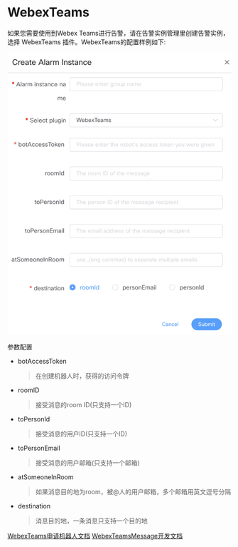 # WebexTeams

如果您需要使用到Webex Teams进行告警，请在告警实例管理里创建告警实例，选择 WebexTeams 插件。WebexTeams的配置样例如下:

![enterprise-webexteams-plugin](/img/alert/enterprise-webexteams-plugin.png)

参数配置

* botAccessToken
  > 在创建机器人时，获得的访问令牌
* roomID
  > 接受消息的room ID(只支持一个ID)
* toPersonId
  > 接受消息的用户ID(只支持一个ID)
* toPersonEmail
  > 接受消息的用户邮箱(只支持一个邮箱)
* atSomeoneInRoom
  > 如果消息目的地为room，被@人的用户邮箱，多个邮箱用英文逗号分隔
* destination
  > 消息目的地，一条消息只支持一个目的地

[WebexTeams申请机器人文档](https://developer.webex.com/docs/bots)
[WebexTeamsMessage开发文档](https://developer.webex.com/docs/api/v1/messages/create-a-message)


